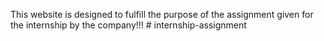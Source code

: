 This website is designed to fulfill the purpose of the assignment given for the internship by the company!!!
#   i n t e r n s h i p - a s s i g n m e n t 
 
 
